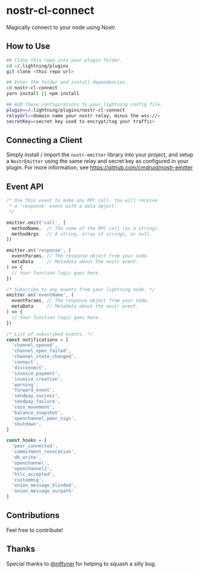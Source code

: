 # nostr-cl-connect
Magically connect to your node using Nostr.

## How to Use
```bash
## Clone this repo into your plugin folder.
cd ~/.lightning/plugins
git clone <this repo url>

## Enter the folder and install dependencies.
cd nostr-cl-connect
yarn install || npm install

## Add these configurations to your lightning config file.
plugin=~/.lightning/plugins/nostr-cl-connect
relayUrl=<domain name your nostr relay, minus the wss://>
secretKey=<secret key used to encrypt/tag your traffic>
```

## Connecting a Client
Simply install / import the `nostr-emitter` library into your project, and setup a `NostrEmitter` using the same relay and secret key as configured in your plugin. For more information, see https://github.com/cmdruid/nostr-emitter

## Event API
```js
/* Use this event to make any RPC call. You will receive 
 * a 'response' event with a data object. 
 */

emitter.emit('call', [ 
  methodName,  // The name of the RPC call (as a string).
  methodArgs   // A string, array of strings, or null.
])

emitter.on('response', (
  eventParams, // The response object from your node.
  metaData     // Metadata about the nostr event.
) => {
  // Your function logic goes here.
})

/* Subscribe to any events from your lightning node. */
emitter.on('eventName', (
  eventParams, // The response object from your node.
  metaData     // Metadata about the nostr event.
) => {
  // Your function logic goes here.
})

/* List of subscribed events. */
const notifications = [
  'channel_opened',
  'channel_open_failed',
  'channel_state_changed',
  'connect',
  'disconnect',
  'invoice_payment',
  'invoice_creation',
  'warning',
  'forward_event',
  'sendpay_success',
  'sendpay_failure',
  'coin_movement',
  'balance_snapshot',
  'openchannel_peer_sigs',
  'shutdown',
]

const hooks = [
  'peer_connected',
  'commitment_revocation',
  'db_write',
  'openchannel',
  'openchannel2',
  'htlc_accepted',
  'custommsg',
  'onion_message_blinded',
  'onion_message_ourpath'
]
```

## Contributions
Feel free to contribute!

## Thanks
Special thanks to [@niftynei](https://github.com/niftynei) for helping to squash a silly bug.
